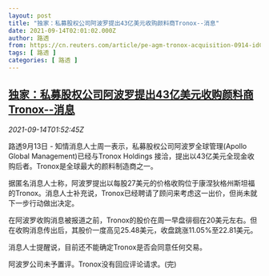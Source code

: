 ```yaml
---
layout: post
title: "独家：私募股权公司阿波罗提出43亿美元收购颜料商Tronox--消息"
date: 2021-09-14T02:01:02.000Z
author: 路透
from: https://cn.reuters.com/article/pe-agm-tronox-acquisition-0914-idCNKBS2GA047
tags: [ 路透 ]
categories: [ 路透 ]
---
```

<!--1631584862000-->
[独家：私募股权公司阿波罗提出43亿美元收购颜料商Tronox--消息](https://cn.reuters.com/article/pe-agm-tronox-acquisition-0914-idCNKBS2GA047)
------

<div>
<div><i>2021-09-14T01:52:45Z</i></div><p>路透9月13日 - 知情消息人士周一表示，私募股权公司阿波罗全球管理(Apollo Global Management)已经与Tronox Holdings 接洽，提出以43亿美元全现金收购后者。Tronox是全球最大的颜料制造商之一。</p><p>据匿名消息人士称，阿波罗提出以每股27美元的价格收购位于康涅狄格州斯坦福的Tronox。消息人士补充说，Tronox已经聘请了顾问来考虑这一出价，但尚未就下一步行动做出决定。</p><p>在阿波罗收购消息被报道之前，Tronox的股价在周一早盘徘徊在20美元左右。但在收购消息传出后，其股价一度高见25.48美元，收盘跳涨11.05%至22.81美元。</p><p>消息人士提醒说，目前还不能确定Tronox是否会同意任何交易。</p><p>阿波罗公司未予置评。Tronox没有回应评论请求。(完)</p>
</div>
